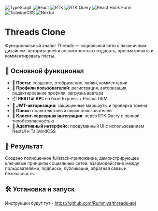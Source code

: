 ![TypeScript](https://img.shields.io/badge/typescript-%23007ACC.svg?style=for-the-badge&logo=typescript&logoColor=white) ![React](https://img.shields.io/badge/react-%2320232a.svg?style=for-the-badge&logo=react&logoColor=%2361DAFB)
![RTK](https://img.shields.io/badge/Redux%20Toolkit-informational?style=for-the-badge&color=764abc&logo=redux&logoColor=white)
![RTK Query](https://img.shields.io/badge/RTK%20Query-informational?style=for-the-badge&color=764abc&logo=redux&logoColor=white)
![React Hook Form](https://img.shields.io/badge/React%20Hook%20Form-%23EC5990.svg?style=for-the-badge&logo=reacthookform&logoColor=white)
![TailwindCSS](https://img.shields.io/badge/tailwindcss-%2338B2AC.svg?style=for-the-badge&logo=tailwind-css&logoColor=white)
![Nextui](https://img.shields.io/badge/Nextui-informational?style=for-the-badge&color=black&logo=next.js&logoColor=white)
# Threads Clone

Функциональный аналог Threads — социальной сети с лаконичным дизайном, авторизацией и возможностью создавать, просматривать и комментировать посты.

## 🔧 Основной функционал

- 📄 **Посты:** создание, отображение, лайки, комментарии
- 👤 **Профили пользователей:** регистрация, авторизация, редактирование профиля, загрузка аватара
- 📦 **RESTful API:** на базе Express + Prisma ORM
- 🔐 **JWT-авторизация:** защищенные маршруты и проверка токена
- 🔎 **Поиск:** полнотекстовый поиск пользователей
- 🔗 **Клиент-серверная интеграция:** через RTK Query с полной типобезопасностью
- 📱 **Адаптивный интерфейс:** продуманный UI с использованием NextUI и TailwindCSS

## 🎯 Результат

Создано полноценное fullstack-приложение, демонстрирующее ключевые принципы социальных сетей: взаимодействие между пользователями, подписки, публикации, обратная связь и безопасность.

## 🛠 Установка и запуск

Инструкции будут тут - https://github.com/Rummiya/threads-api



